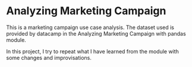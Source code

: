 # Analyzing Marketing Campaign

This is a marketing campaign use case analysis. The dataset used is provided by datacamp in the Analyzing Marketing Campaign with pandas module.

In this project, I try to repeat what I have learned from the module with some changes and improvisations.
